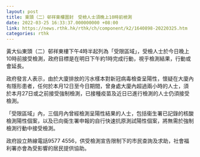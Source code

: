 ```yaml
---
layout: post
title: 東頭（二）邨祥東樓圍封　受檢人士須晚上10時前檢測
date: 2022-03-25 16:33:37.000000000 +08:00
link: https://news.rthk.hk/rthk/ch/component/k2/1640898-20220325.htm
categories: rthk
---
```


黃大仙東頭（二）邨祥東樓下午4時半起列為「受限區域」，受檢人士於今日晚上10時前接受檢測，政府目標是在明日下午約1時完成行動，視乎檢測結果，行動或會延長。

政府發言人表示，由於大廈排放的污水樣本對新冠病毒檢查呈陽性，懷疑在大廈內有隱形患者，任何於本月12日至今日期間，曾身處大廈內超過兩小時的人士，須於本月27日或之前接受強制檢測，已接種疫苗及近日已進行檢測的人士仍須接受檢測。
 
「受限區域」內，三個月內曾經檢測呈陽性結果的人士，包括衞生署已記錄的核酸檢測陽性個案，以及已向衞生署申報的自行快速抗原測試陽性個案，將無需於強制檢測行動中接受檢測。
 
政府設立熱線電話9577 4556，供受檢測宣告限制下的市民查詢及求助，社會福利署亦會為受影響的居民提供協助。
